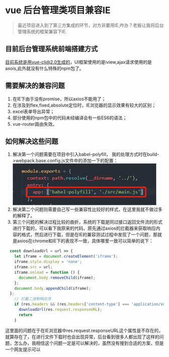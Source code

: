 # vue 后台管理类项目兼容IE

> 最近项目进入到了第三方集成的环节，对方非要用IE,咋办？老板让我将后台管理系统的框架兼容下IE.

## 目前后台管理系统前端搭建方式

目前系统是用vue-cli@2.0生成的，UI框架使用的是iview,ajax请求使用的是axois,此外就没有什么特殊的npm包了。

## 需要解决的兼容问题

1. 在IE下由于没有promise，所以axios不能用了；
2. 在涉及到flex,fixed,absolute定位时，IE浏览器的显示效果有较大的区别；
3. excel表单导出异常；
4. 部分使用的npm包中的代码未经编译会有一些ES6的语法；
4. vue-router路由失效。

## 如何解决这些问题

1. 解决第一个问题需要在项目中引入babel-polyfill， 我的处理方式时在build->webpack.base.config.js文件中的添加一下的配置：
![](/img/VUE/微信截图_20190117170159.png)
2. 解决第二个问题则需要自己写一些兼容性比较好的样式，在这里我就不做过多的解释了。
3. 第三个问题的解决过程比较的曲折，系统的下载是同过接口返回文件流的形式进行下载的，可以看下我原来的代码，原先通过axios的拦截器来获取响应内容的格式，然后进行下载，但是在IE的兼容测试过程中发现了一个问题，那就是axios在chrome和IE下的表现不一致，具体哪里一致可以简单的说下：
````javascript
  const downloadUrl = url => {
    let iframe = document.createElement('iframe');
    iframe.style.display = 'none';
    iframe.src = url;
    iframe.onload = function () {
      document.body.removeChild(iframe);
    };
    document.body.appendChild(iframe);
  };
    // 拦截二进制响应流
    if (res.headers && (res.headers['content-type'] === 'application/vnd.ms-excel;charset=UTF-8' || res.headers['content-type'] === 'application/vnd.openxmlformats-officedocument.spreadsheetml.sheet' || res.headers['content-type'] === 'application/octet-stream;charset=UTF-8')) {
      downloadUrl(res.request.responseURL);
      return
    }
````
这里面的问题在于在IE浏览器中res.request.responseURL这个属性是不存在的，就算存在了，在进行文件下载时也会出现异常，后台看到很多人都出现了这样的问题，怎么办，我相信这个问题一定是可以解决的，虽然没有搜到合适的方案，但是一个网友提示可以



